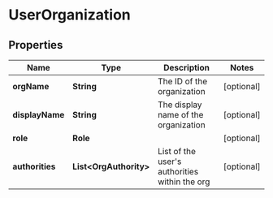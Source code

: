 

# UserOrganization


## Properties

Name | Type | Description | Notes
------------ | ------------- | ------------- | -------------
**orgName** | **String** | The ID of the organization |  [optional]
**displayName** | **String** | The display name of the organization |  [optional]
**role** | **Role** |  |  [optional]
**authorities** | **List&lt;OrgAuthority&gt;** | List of the user&#39;s authorities within the org |  [optional]



